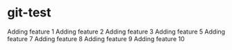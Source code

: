 # git-test
Adding feature 1
Adding feature 2
Adding feature 3
Adding feature 5
Adding feature 7
Adding feature 8
Adding feature 9
Adding feature 10